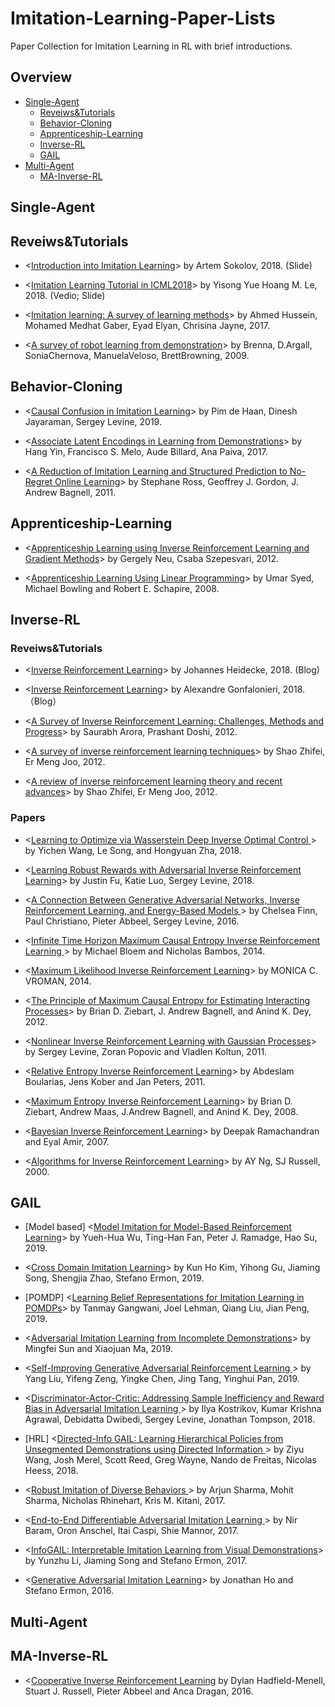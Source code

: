 # Imitation-Learning-Paper-Lists
Paper Collection for Imitation Learning in RL with brief introductions.

## Overview
* [Single-Agent](https://github.com/Ericonaldo/Imitation-Learning-Paper-Lists#Single-Agent)
  * [Reveiws&Tutorials](https://github.com/Ericonaldo/Imitation-Learning-Paper-Lists#Reveiws\&Tutorials)
  * [Behavior-Cloning](https://github.com/Ericonaldo/Imitation-Learning-Paper-Lists#Behavior-Cloning)
  * [Apprenticeship-Learning](https://github.com/Ericonaldo/Imitation-Learning-Paper-Lists#Apprenticeship-Learning)
  * [Inverse-RL](https://github.com/Ericonaldo/Imitation-Learning-Paper-Lists#Inverse-RL)
  * [GAIL](https://github.com/Ericonaldo/Imitation-Learning-Paper-Lists#GAIL)
* [Multi-Agent](https://github.com/Ericonaldo/Imitation-Learning-Paper-Lists#Multi-Agent)
  * [MA-Inverse-RL](https://github.com/Ericonaldo/Imitation-Learning-Paper-Lists#MA-Inverse-RL)

## Single-Agent

## Reveiws&Tutorials

* <[Introduction into Imitation Learning](https://www.cl.uni-heidelberg.de/courses/ws18/iml/L1.pdf)> by Artem Sokolov, 2018. (Slide)

* <[Imitation Learning Tutorial in ICML2018](https://sites.google.com/view/icml2018-imitation-learning/)> by Yisong Yue Hoang M. Le, 2018. (Vedio; Slide)

* <[Imitation learning: A survey of learning methods](https://dl.acm.org/citation.cfm?id=3071073.3054912)> by	Ahmed Hussein, Mohamed Medhat Gaber, Eyad Elyan,	Chrisina Jayne, 2017.

* <[A survey of robot learning from demonstration](https://www.sciencedirect.com/science/article/pii/S0921889008001772)> by 
Brenna, D.Argall, SoniaChernova, ManuelaVeloso, BrettBrowning, 2009.

## Behavior-Cloning

* <[Causal Confusion in Imitation Learning](https://arxiv.org/abs/1905.11979)> by Pim de Haan, Dinesh Jayaraman, Sergey Levine, 2019.

* <[Associate Latent Encodings in Learning from Demonstrations](https://aaai.org/ocs/index.php/AAAI/AAAI17/paper/view/14509)> by Hang Yin, Francisco S. Melo, Aude Billard, Ana Paiva, 2017.

* <[A Reduction of Imitation Learning and Structured Prediction to No-Regret Online Learning](https://arxiv.org/abs/1011.0686)> by Stephane Ross, Geoffrey J. Gordon, J. Andrew Bagnell, 2011.

## Apprenticeship-Learning

* <[Apprenticeship Learning using Inverse Reinforcement Learning and Gradient Methods](https://arxiv.org/abs/1206.5264)> by Gergely Neu, Csaba Szepesvari, 2012.

* <[Apprenticeship Learning Using Linear Programming](http://rob.schapire.net/papers/SyedBowlingSchapireICML2008.pdf)> by Umar Syed, Michael Bowling and Robert E. Schapire, 2008.

## Inverse-RL

### Reveiws&Tutorials

* <[Inverse Reinforcement Learning](https://thinkingwires.com/posts/2018-02-13-irl-tutorial-1.html#algorithms)> by Johannes Heidecke, 2018. (Blog)

* <[Inverse Reinforcement Learning](https://towardsdatascience.com/inverse-reinforcement-learning-6453b7cdc90d)> by Alexandre Gonfalonieri, 2018.（Blog）

* <[A Survey of Inverse Reinforcement Learning: Challenges, Methods and Progress](https://arxiv.org/abs/1806.06877)> by Saurabh Arora, Prashant Doshi, 2012.

* <[A survey of inverse reinforcement learning techniques](https://www.emerald.com/insight/content/doi/10.1108/17563781211255862/full/html)> by Shao Zhifei, Er Meng Joo, 2012.

* <[A review of inverse reinforcement learning theory and recent advances](https://ieeexplore.ieee.org/abstract/document/6256507)> by Shao Zhifei, Er Meng Joo, 2012.

### Papers

* <[Learning to Optimize via Wasserstein Deep Inverse Optimal Control
](https://arxiv.org/abs/1805.08395)> by Yichen Wang, Le Song, and Hongyuan Zha, 2018.

* <[Learning Robust Rewards with Adversarial Inverse Reinforcement Learning](https://arxiv.org/abs/1710.11248)> by Justin Fu, Katie Luo, Sergey Levine, 2018.

* <[A Connection Between Generative Adversarial Networks, Inverse Reinforcement Learning, and Energy-Based Models
](https://arxiv.org/abs/1611.03852)> by Chelsea Finn, Paul Christiano, Pieter Abbeel, Sergey Levine, 2016.

* <[Infinite Time Horizon Maximum Causal Entropy Inverse Reinforcement Learning
 ](https://ieeexplore.ieee.org/document/7040156)> by Michael Bloem and Nicholas Bambos, 2014.

* <[Maximum Likelihood Inverse Reinforcement Learning](http://cs.brown.edu/~mlittman/theses/babes.pdf)> by MONICA C. VROMAN, 2014.

* <[The Principle of Maximum Causal Entropy
for Estimating Interacting Processes](http://ieeexplore.ieee.org/abstract/document/6479340/)> by Brian D. Ziebart, J. Andrew Bagnell, and Anind K. Dey, 2012.

* <[Nonlinear Inverse Reinforcement Learning with Gaussian Processes](http://papers.nips.cc/paper/4420-nonlinear-inverse-reinforcement-learning-with-gaussian-processes)> by Sergey Levine, Zoran Popovic and Vladlen Koltun, 2011.

* <[Relative Entropy Inverse Reinforcement Learning](http://www.jmlr.org/proceedings/papers/v15/boularias11a/boularias11a.pdf)> by Abdeslam Boularias, Jens Kober and Jan Peters, 2011.

* <[Maximum Entropy Inverse Reinforcement Learning](https://www.aaai.org/Papers/AAAI/2008/AAAI08-227.pdf)> by 
Brian D. Ziebart, Andrew Maas, J.Andrew Bagnell, and Anind K. Dey, 2008.

* <[Bayesian Inverse Reinforcement Learning](https://www.aaai.org/Papers/IJCAI/2007/IJCAI07-416.pdf)> by Deepak Ramachandran and Eyal Amir, 2007.

* <[Algorithms for Inverse Reinforcement Learning](http://ai.stanford.edu/~ang/papers/icml00-irl.pdf)> by AY Ng, SJ Russell, 2000.

## GAIL

* [Model based] <[Model Imitation for Model-Based Reinforcement Learning](https://arxiv.org/pdf/1909.11821.pdf)> by Yueh-Hua Wu, Ting-Han Fan, Peter J. Ramadge, Hao Su, 2019.


* <[Cross Domain Imitation Learning](https://arxiv.org/abs/1910.00105)> by Kun Ho Kim, Yihong Gu, Jiaming Song, Shengjia Zhao, Stefano Ermon, 2019.

* [POMDP] <[Learning Belief Representations for Imitation Learning in POMDPs](https://arxiv.org/abs/1906.09510)> by Tanmay Gangwani, Joel Lehman, Qiang Liu, Jian Peng, 2019.

* <[Adversarial Imitation Learning from Incomplete Demonstrations](https://arXiv.org/abs/1905.12310)> by Mingfei Sun and Xiaojuan Ma, 2019.

* <[Self-Improving Generative Adversarial Reinforcement Learning
 ](https://dl.acm.org/citation.cfm?id=3331673)> by	Yang Liu,	Yifeng Zeng, Yingke Chen, Jing Tang, Yinghui Pan, 2019.
 
* <[Discriminator-Actor-Critic: Addressing Sample Inefficiency and Reward Bias in Adversarial Imitation Learning
](https://arxiv.org/abs/1809.02925)> by Ilya Kostrikov, Kumar Krishna Agrawal, Debidatta Dwibedi, Sergey Levine, Jonathan Tompson, 2018.

* [HRL] <[Directed-Info GAIL: Learning Hierarchical Policies from Unsegmented Demonstrations using Directed Information
](https://arxiv.org/abs/1810.01266)> by Ziyu Wang, Josh Merel, Scott Reed, Greg Wayne, Nando de Freitas, Nicolas Heess, 2018.

* <[Robust Imitation of Diverse Behaviors
](https://arxiv.org/abs/1707.02747)> by Arjun Sharma, Mohit Sharma, Nicholas Rhinehart, Kris M. Kitani, 2017.

* <[End-to-End Differentiable Adversarial Imitation Learning
 ](http://proceedings.mlr.press/v70/baram17a.html)> by Nir Baram, Oron Anschel, Itai Caspi, Shie Mannor, 2017.

* <[InfoGAIL: Interpretable Imitation Learning from Visual Demonstrations](http://papers.nips.cc/paper/6971-infogail-interpretable-imitation-learning-from-visual-demonstrations)> by Yunzhu Li, Jiaming Song and Stefano Ermon, 2017.

* <[Generative Adversarial Imitation Learning](http://papers.nips.cc/paper/6391-generative-adversarial-imitation-learning)> by Jonathan Ho and Stefano Ermon, 2016.

## Multi-Agent

## MA-Inverse-RL
* <[Cooperative Inverse Reinforcement Learning](http://papers.nips.cc/paper/6420-cooperative-inverse-reinforcement-learning) by Dylan Hadfield-Menell, Stuart J. Russell, Pieter Abbeel and Anca Dragan, 2016.
